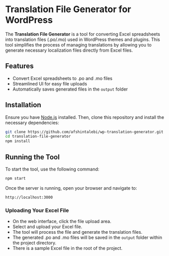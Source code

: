 # Translation File Generator for WordPress

The **Translation File Generator** is a tool for converting Excel spreadsheets into translation files (.po/.mo) used in WordPress themes and plugins. This tool simplifies the process of managing translations by allowing you to generate necessary localization files directly from Excel files.

## Features

- Convert Excel spreadsheets to .po and .mo files
- Streamlined UI for easy file uploads
- Automatically saves generated files in the `output` folder

## Installation

Ensure you have [Node.js](https://nodejs.org/) installed. Then, clone this repository and install the necessary dependencies:

```bash
git clone https://github.com/afshintalebi/wp-translation-generator.git
cd translation-file-generator
npm install
```

## Running the Tool

To start the tool, use the following command:

```bash
npm start
```

Once the server is running, open your browser and navigate to:

```bash
http://localhost:3000
```

### Uploading Your Excel File

- On the web interface, click the file upload area.
- Select and upload your Excel file.
- The tool will process the file and generate the translation files.
- The generated .po and .mo files will be saved in the `output` folder within the project directory.
- There is a sample Excel file in the root of the project.
